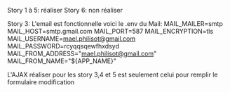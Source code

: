 Story 1 à 5: réaliser
Story 6: non réaliser

Story 3: L'email est fonctionnelle voici le .env du Mail:
MAIL_MAILER=smtp
MAIL_HOST=smtp.gmail.com
MAIL_PORT=587
MAIL_ENCRYPTION=tls
MAIL_USERNAME=mael.philisot@gmail.com
MAIL_PASSWORD=rcyqqsqewfhxdsyd
MAIL_FROM_ADDRESS="mael.philisot@gmail.com"
MAIL_FROM_NAME="${APP_NAME}"

L'AJAX réaliser pour les story 3,4 et 5 est seulement celui pour remplir le formulaire modification
